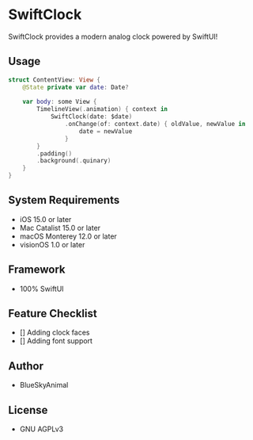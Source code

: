 # SwiftClock

SwiftClock provides a modern analog clock powered by SwiftUI!

## Usage

``` swift
struct ContentView: View {
    @State private var date: Date?
    
    var body: some View {
        TimelineView(.animation) { context in
            SwiftClock(date: $date)
                .onChange(of: context.date) { oldValue, newValue in
                    date = newValue
                }
        }
        .padding()
        .background(.quinary)
    }
}
```

## System Requirements
- iOS 15.0 or later
- Mac Catalist 15.0 or later
- macOS Monterey 12.0 or later
- visionOS 1.0 or later

## Framework
- 100% SwiftUI

## Feature Checklist
- [] Adding clock faces
- [] Adding font support

## Author
- BlueSkyAnimal

## License
- GNU AGPLv3
